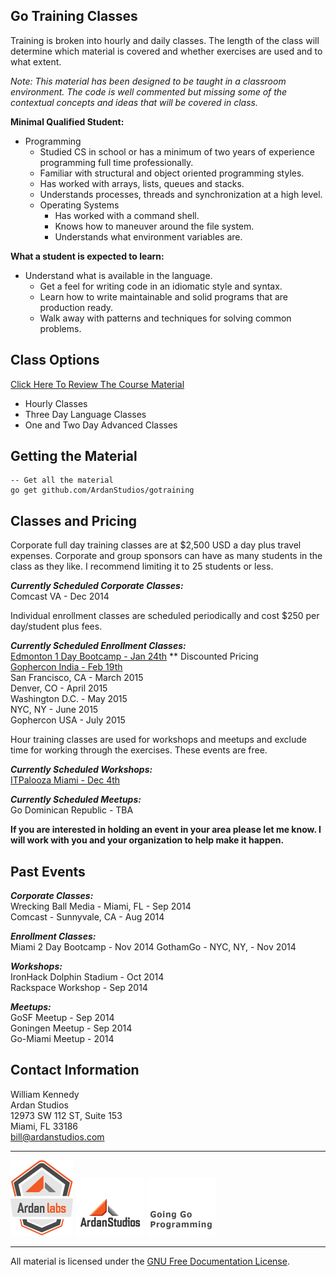 ## Go Training Classes
Training is broken into hourly and daily classes. The length of the class will determine which material is covered and whether exercises are used and to what extent.

_Note: This material has been designed to be taught in a classroom environment. The code is well commented but missing some of the contextual concepts and ideas that will be covered in class._

**Minimal Qualified Student:**

* Programming
	* Studied CS in school or has a minimum of two years of experience programming full time professionally.
	* Familiar with structural and object oriented programming styles.
	* Has worked with arrays, lists, queues and stacks.
	* Understands processes, threads and synchronization at a high level.
	* Operating Systems
    	* Has worked with a command shell.
    	* Knows how to maneuver around the file system.
    	* Understands what environment variables are.

**What a student is expected to learn:**

* Understand what is available in the language.
    * Get a feel for writing code in an idiomatic style and syntax.
    * Learn how to write maintainable and solid programs that are production ready.
    * Walk away with patterns and techniques for solving common problems. 

## Class Options

[Click Here To Review The Course Material](00-slides/readme.md)

* Hourly Classes
* Three Day Language Classes
* One and Two Day Advanced Classes

## Getting the Material

    -- Get all the material
    go get github.com/ArdanStudios/gotraining

## Classes and Pricing

Corporate full day training classes are at $2,500 USD a day plus travel expenses. Corporate and group sponsors can have as many students in the class as they like. I recommend limiting it to 25 students or less.

**_Currently Scheduled Corporate Classes:_**  
Comcast VA - Dec 2014

Individual enrollment classes are scheduled periodically and cost $250 per day/student plus fees.

**_Currently Scheduled Enrollment Classes:_**  
[Edmonton 1 Day Bootcamp - Jan 24th](http://edmontongo.org/workshop/) ** Discounted Pricing  
[Gophercon India - Feb 19th](http://www.gophercon.in/go-workshop/)  
San Francisco, CA - March 2015  
Denver, CO - April 2015  
Washington D.C. - May 2015  
NYC, NY - June 2015  
Gophercon USA - July 2015

Hour training classes are used for workshops and meetups and exclude time for working through the exercises. These events are free.

**_Currently Scheduled Workshops:_**   
[ITPalooza Miami - Dec 4th](http://itpalooza.com/session/intro-to-go-programming/)

**_Currently Scheduled Meetups:_**   
Go Dominican Republic - TBA

**If you are interested in holding an event in your area please let me know. I will work with you and your organization to help make it happen.**

## Past Events

**_Corporate Classes:_**  
Wrecking Ball Media - Miami, FL - Sep 2014  
Comcast - Sunnyvale, CA - Aug 2014

**_Enrollment Classes:_**  
Miami 2 Day Bootcamp - Nov 2014
GothamGo - NYC, NY, - Nov 2014  

**_Workshops:_**  
IronHack Dolphin Stadium - Oct 2014  
Rackspace Workshop - Sep 2014

**_Meetups:_**  
GoSF Meetup - Sep 2014  
Goningen Meetup - Sep 2014  
Go-Miami Meetup - 2014

## Contact Information

William Kennedy  
Ardan Studios  
12973 SW 112 ST, Suite 153  
Miami, FL 33186  
bill@ardanstudios.com

___
[![GoingGo Training](00-slides/images/ggt_logo.png)](http://www.goinggotraining.net)
[![Ardan Studios](00-slides/images/ardan_logo.png)](http://www.ardanstudios.com)
[![GoingGo Blog](00-slides/images/ggb_logo.png)](http://www.goinggo.net)
___
All material is licensed under the [GNU Free Documentation License](https://github.com/ArdanStudios/gotraining/blob/master/LICENSE).